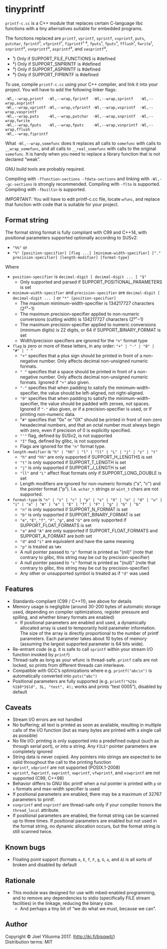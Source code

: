 # tinyprintf

`printf-c.cc` is a C++ module that replaces certain C-language libc functions
with a tiny alternatives suitable for embedded programs.

The functions replaced are
`printf`,
`vprintf`,
`sprintf`,
`vsprintf`,
`puts`,
`putchar`,
`fprintf`¹,
`vfprintf`¹,
`fiprintf`¹ ⁴,
`fputs`¹,
`fputc`¹,
`fflush`¹,
`fwrite`¹,
`snprintf`²,
`vsnprintf`²,
`asprintf`³, and
`vasprintf`³,

* ¹) Only if SUPPORT_FILE_FUNCTIONS is #defined
* ²) Only if SUPPORT_SNPRINTF is #defined
* ³) Only if SUPPORT_ASPRINTF is #defined
* ⁴) Only if SUPPORT_FIPRINTF is #defined

To use, compile `printf-c.cc` using your C++ compiler, and link it into your project.
You will have to add the following linker flags:

    -Wl,--wrap,printf  -Wl,--wrap,fprintf  -Wl,--wrap,sprintf   -Wl,--wrap,asprintf    
    -Wl,--wrap,vprintf -Wl,--wrap,vfprintf -Wl,--wrap,vsprintf  -Wl,--wrap,vasprintf    
    -Wl,--wrap,puts    -Wl,--wrap,putchar  -Wl,--wrap,snprintf  -Wl,--wrap,fwrite    
    -Wl,--wrap,fputs   -Wl,--wrap,fputc    -Wl,--wrap,vsnprintf -Wl,--wrap,fflush    
    -Wl,--wrap,fiprintf

What `-Wl,--wrap,somefunc` does it replaces all calls to `somefunc` with calls to `__wrap_somefunc`,
and all calls to `__real_somefunc` with calls to the original `somefunc`.
It is handy when you need to replace a library function that is not declared “weak”.

GNU build tools are probably required.

Compiling with `-ffunction-sections -fdata-sections` and linking with `-Wl,--gc-sections` is strongly recommended.
Compiling with `-flto` is supported.
Compiling with `-fbuiltin` is supported.

*IMPORTANT*: You will have to edit printf-c.cc file, locate `wfunc`,
and replace that function with code that is suitable for your project.

## Format string

The format string format is fully compliant with C99 and C++14,
with positional parameters supported optionally according to SUSv2:

* `"%%"` or
* `"%" [position-specifier] [flag ...] [minimum-width-specifier] ["." precision-specifier] [length-modifier] [format-type]`

Where
* `position-specifier` is `decimal-digit [ decimal-digit ... ] "$"`
  * Only supported and parsed if SUPPORT_POSITIONAL_PARAMETERS is set
* `minimum-width-specifier` and `precision-specifier` are `decimal-digit [ decimal-digit ... ]` or `"*" [position-specifier]`
  * The maximum minimum-width-specifier is 134217727 characters (2²⁷−1)
  * The maximum precision-specifier applied to non-numeric conversions (cutting width) is 134217727 characters (2²⁷−1)
  * The maximum precision-specifier applied to numeric conversions (minimum digits) is 22 digits, or 64 if SUPPORT_BINARY_FORMAT is set
  * Width/precision specifiers are ignored for the `"n"` format type
* `flag` is zero or more of these letters, in any order: `"+" | "-" | "0" | "#" | " "`
  * `"+"` specifies that a plus sign should be printed in front of a non-negative number. Only affects decimal non-unsigned numeric formats.
  * `" "` specifies that a space should be printed in front of a non-negative number. Only affects decimal non-unsigned numeric formats. Ignored if `"+"` also given.
  * `"-"` specifies that when padding to satisfy the minimum-width-specifier, the value should be left-aligned, not right-aligned.
  * `"0"` specifies that when padding to satisfy the minimum-width-specifier, the value should be padded with zeroes, not spaces. Ignored if `"-"` also given, or if a precision-specifier is used, or if printing non-numeric data.
  * "`#"` specifies that "0x" or "0X" should be printed in front of non-zero hexadecimal numbers, and that an octal number must always begin with zero, even if precision of 0 is explicitly specified.
  * `"'"` flag, defined by SUSv2, is not supported
  * `"I"` flag, defined by glibc, is not supported
  * Flags are ignored for the `"n"` format type.
* `length-modifier` is `"h" | "hh" | "l" | "ll" | "L" | "j" | "z" | "t"`
  * `"h"` and `"hh"` are only supported if SUPPORT_H_LENGTHS is set
  * `"t"` is only supported if SUPPORT_T_LENGTH is set
  * `"j"` is only supported if SUPPORT_J_LENGTH is set
  * `"ll"` and `"L"` affect float formats only if SUPPORT_LONG_DOUBLE is set
  * Length modifiers are ignored for non-numeric formats ("s", "c") and the pointer format ("p"). I.e. `wchar_t` strings or `wint_t` chars are not supported.
* `format-type` is `"n" | "s" | "c" | "p" | "x" | "X" | "o" | "d" | "u" | "i" | "a" | "A" | "e" | "E" | "f" | "F" | "g" | "G" | "b"`
  * `"n"` is only supported if SUPPORT_N_FORMAT is set
  * `"b"` is only supported if SUPPORT_BINARY_FORMAT is set
  * `"e"`, `"E"`, `"f"`, `"F"`, `"g"`, and `"G"` are only supported if SUPPORT_FLOAT_FORMATS is set
  * `"a"` and `"A"` are only supported if SUPPORT_FLOAT_FORMATS and SUPPORT_A_FORMAT are both set
  * `"d"` and `"i"` are equivalent and have the same meaning
  * `"p"` is treated as `%#x`
  * A null pointer passed to `"p"` format is printed as "(nil)" (note that contrary to glibc, this string may be cut by precision-specifier)
  * A null pointer passed to `"s"` format is printed as "(null)" (note that contrary to glibc, this string may be cut by precision-specifier)
  * Any other or unsupported symbol is treated as if `"d"` was used

## Features

* Standards-compliant (C99 / C++11), see above for details
* Memory usage is negligible (around 30-200 bytes of automatic storage used, depending on compiler optimizations, register pressure and spilling, and whether binary formats are enabled)
  * If positional parameters are enabled and used, a dynamically allocated array is used to temporarily hold parameter information. The size of the array is directly proportional to the number of printf parameters. Each parameter takes about 10 bytes of memory (assuming the largest supported parameter is 64 bits wide).
* Re-entrant code (e.g. it is safe to call `sprintf` within your stream I/O function invoked by `printf`)
* Thread-safe as long as your wfunc is thread-safe. `printf` calls are not locked, so prints from different threads can interleave.
* Compatible with GCC’s optimizations where e.g. `printf("abc\n")` is automatically converted into `puts("abc")`
* Positional parameters are fully supported (e.g. `printf("%2$s %1$0*3$ld", 5L, "test", 4);` works and prints “test 0005”), disabled by default

## Caveats

* Stream I/O errors are not handled
* No buffering; all text is printed as soon as available, resulting in multiple calls of the I/O function (but as many bytes are printed with a single call as possible)
* No file I/O: printing is only supported into a predefined output (such as through serial port), or into a string. Any `FILE*` pointer parameters are completely ignored
* String data is never copied. Any pointers into strings are expected to be valid throughout the call to the printing function
* `dprintf`, `vdprintf` are not supported (POSIX.1-2008)
* `wprintf`, `fwprintf`, `swprintf`, `vwprintf`, `vfwprintf`, and `vswprintf` are not supported (C99, C++98)
* Behavior differs to GNU libc printf when a nul pointer is printed with `p` or `s` formats and max-width specifier is used
* If positional parameters are enabled, there may be a maximum of 32767 parameters to printf.
* `vsnprintf` and `snprintf` are thread-safe only if your compiler honors the `thread_local` attribute.
* If positional parameters are enabled, the format string can be scanned up to three times. If positional parameters are enabled but not used in the format string, no dynamic allocation occurs, but the format string is still scanned twice.

## Known bugs

* Floating point support (formats `e`, `E`, `f`, `F`, `g`, `G`, `a`, and `A`) is all sorts of broken and disabled by default

## Rationale

* This module was designed for use with mbed-enabled programming, and to remove any dependencies to stdio (specifically FILE stream facilities) in the linkage, reducing the binary size.
  * And perhaps a tiny bit of “we do what we must, because we can”.

## Author

Copyright © Joel Yliluoma 2017. (http://iki.fi/bisqwit/)    
Distribution terms: MIT
